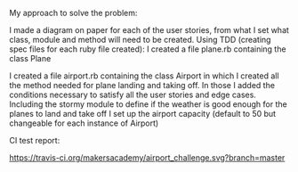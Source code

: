 My approach to solve the problem:

I made a diagram on paper for each of the user stories, from what I set what class, module and method will need to be created.
Using TDD (creating spec files for each ruby file created):
  I created a file plane.rb containing the class Plane

  I created a file airport.rb containing the class Airport in which I created all the method needed for plane landing and taking off.
  In those I added the conditions necessary to satisfy all the user stories and edge cases. Including the stormy module to define if the weather is good enough for the planes to land and take off
  I set up the airport capacity (default to 50 but changeable for each instance of Airport)

  CI test report:

  https://travis-ci.org/makersacademy/airport_challenge.svg?branch=master
